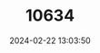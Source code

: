 ---
title: "10634"
category: "Stereocyclops histrio"
draft: false
date: 2024-02-22 13:03:50
languages:
  English: ["Bahia Yellow Frog"]
---